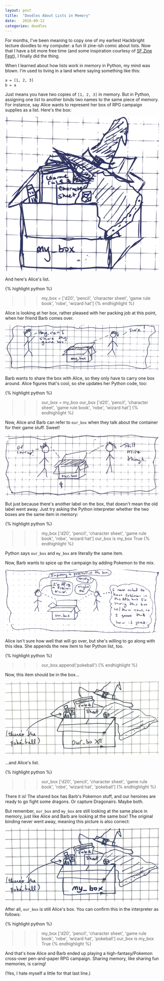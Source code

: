 ```yaml
---
layout: post
title:  "Doodles About Lists in Memory"
date:   2016-09-12
categories: doodles
---
```


For months, I've been meaning to copy one of my earliest Hackbright lecture doodles
to my computer: a fun lil zine-ish comic about lists. Now that I have a bit more free time 
(and some inspiration courtesy of [SF Zine Fest](https://twitter.com/sfzinefest)),
I finally did the thing.

When I learned about how lists work in memory in Python, my mind was blown. I'm used to
living in a land where saying something like this:

```
a = [1, 2, 3]
b = a
``` 

Just means you have two copies of `[1, 2, 3]` in memory. But in Python, assigning one list to 
another binds two names to the same piece of memory. For instance, say Alice wants to 
represent her box of RPG campaign supplies as a list. Here's the box:

![A box (list) of game stuff.](https://raw.githubusercontent.com/jgriffith23/jgriffith23.github.io/39bf3201d1cbb4b8ffab254f864c3464b292e2f2/assets/my_box.png)

And here's Alice's list.

{% highlight python %}
>>> my_box = ['d20', 'pencil', 'character sheet', 'game rule book', 'robe', 'wizard hat']
{% endhighlight %}

Alice is looking at her box, rather pleased with her packing job at this point, when 
her friend Barb comes over.

![Can we share?](https://raw.githubusercontent.com/jgriffith23/jgriffith23.github.io/master/assets/can_we_share.png)

Barb wants to share the box with Alice, so they only have to carry one box around.
Alice figures that's cool, so she updates her Python code, too:

{% highlight python %}
>>> our_box = my_box
>>> our_box
['d20', 'pencil', 'character sheet', 'game rule book', 'robe', 'wizard hat']
{% endhighlight %}

Now, Alice and Barb can refer to `our_box` when they talk about the container for
their game stuff. Sweet!

![Still my_box, but okay.](https://raw.githubusercontent.com/jgriffith23/jgriffith23.github.io/39bf3201d1cbb4b8ffab254f864c3464b292e2f2/assets/still_mine.png)

But just because there's another label on the box, that doesn't
mean the old label went away. Just try asking the Python interpreter whether
the two boxes are the same item in memory:

{% highlight python %}
>>> my_box
['d20', 'pencil', 'character sheet', 'game rule book', 'robe', 'wizard hat']
>>> our_box is my_box
True
{% endhighlight %}

Python says `our_box` and `my_box` are literally the same item. 

Now, Barb wants to spice up the campaign by adding Pokemon to the mix.

![Let's add a Pokeball, ok?](https://raw.githubusercontent.com/jgriffith23/jgriffith23.github.io/39bf3201d1cbb4b8ffab254f864c3464b292e2f2/assets/pokeball.png)

Alice isn't sure how well that will go over, but she's willing to go along with this idea.
She appends the new item to her Python list, too.

{% highlight python %}
>>> our_box.append('pokeball')
{% endhighlight %}

Now, this item should be in the box...

![This box is my life now.](https://raw.githubusercontent.com/jgriffith23/jgriffith23.github.io/39bf3201d1cbb4b8ffab254f864c3464b292e2f2/assets/our_box.png)

...and Alice's list.

{% highlight python %}
>>> our_box
['d20', 'pencil', 'character sheet', 'game rule book', 'robe', 'wizard hat', 'pokeball']
{% endhighlight %}

There it is! The shared box has Barb's Pokemon stuff, and our heroines are ready to go
fight some dragons. Or capture Dragonairs. Maybe both.

But remember, `our_box` and `my_box` are still looking at the same place in memory, just
like Alice and Barb are looking at the same box! The original binding never went away, 
meaning this picture is also correct:

![But this is also true.](https://raw.githubusercontent.com/jgriffith23/jgriffith23.github.io/39bf3201d1cbb4b8ffab254f864c3464b292e2f2/assets/g4147.png)

After all, `our_box` is still Alice's box. You can confirm this in the interpreter
as follows:

{% highlight python %}
>>> my_box
['d20', 'pencil', 'character sheet', 'game rule book', 'robe', 'wizard hat', 'pokeball']
>>> our_box is my_box
True
{% endhighlight %}

And that's how Alice and Barb ended up playing a high-fantasy/Pokemon cross-over
pen-and-paper RPG campaign. Sharing memory, like sharing fun memories, is caring!

(Yes, I hate myself a little for that last line.)